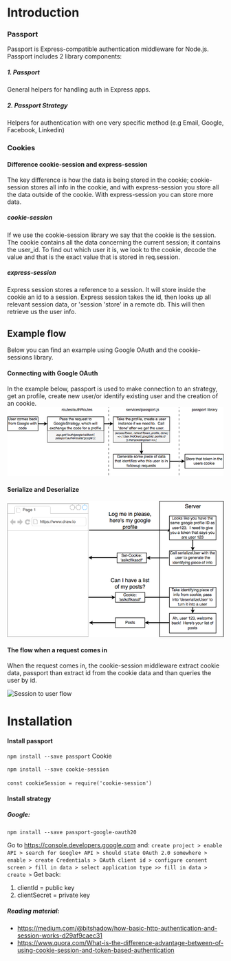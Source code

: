 # Introduction
### Passport
Passport is Express-compatible authentication middleware for Node.js. Passport includes 2 library components:
##### 1. Passport 
General helpers for handling auth in Express apps.

##### 2. Passport Strategy
Helpers for authentication with one very specific method (e.g Email, Google, Facebook, Linkedin)

### Cookies
#### Difference cookie-session and express-session
The key difference is how the data is being stored in the cookie; cookie-session stores all info in the cookie, and with express-session you store all the data outside of the cookie. With express-session you can store more data. 

##### cookie-session
If we use the cookie-session library we say that the cookie is the session. The cookie contains all the data concerning the current session; it contains the user_id. To find out which user it is, we look to the cookie, decode the value and that is the exact value that is stored in req.session. 

##### express-session
Express session stores a reference to a session. It will store inside the cookie an id to a session. Express session takes the id, then looks up all relevant session data, or 'session 'store' in a remote db. This will then retrieve us the user info. 

## Example flow
Below you can find an example using Google OAuth and the cookie-sessions library. 

#### Connecting with Google OAuth
In the example below, passport is used to make connection to an strategy, get an profile, create new user/or identify existing user and the creation of an cookie. 
![Passport flow](../../images/googleOauth-passport-cookies-flow.png?raw=true "Passport flow") </br>

#### Serialize and Deserialize
![Passport flow](../../images/googleOauth-passport-cookies-flow-1.png?raw=true "Passport flow") </br>

#### The flow when a request comes in 
When the request comes in, the cookie-session middleware extract cookie data, passport than extract id from the cookie data and than queries the user by id. 

![Session to user flow](../../imgages/server/session-to-user.png?raw=true "Session to user flow") </br>


# Installation
#### Install passport 
`npm install --save passport`
Cookie
```
npm install --save cookie-session

const cookieSession = require('cookie-session')
```
#### Install strategy
##### Google: 
`npm install --save passport-google-oauth20`

Go to https://console.developers.google.com and: `create project > enable API > search for Google+ API > should state OAuth 2.0 somewhere > enable > create Credentials > OAuth client id > configure consent screen > fill in data > select application type >> fill in data > create >` Get back:
1. clientId = public key
2. clientSecret = private key

##### Reading material: 
- https://medium.com/@bitshadow/how-basic-http-authentication-and-session-works-d29af9caec31
- https://www.quora.com/What-is-the-difference-advantage-between-of-using-cookie-session-and-token-based-authentication




